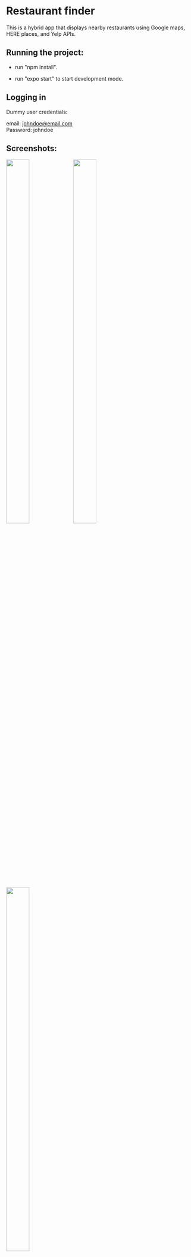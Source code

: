 # Restaurant finder

This is a hybrid app that displays nearby restaurants using Google maps, HERE places, and Yelp APIs.


## Running the project:
- run "npm install".

- run "expo start" to start development mode.

## Logging in
Dummy user credentials:

email: johndoe@email.com <br />
Password: johndoe


## Screenshots:

<img src="https://user-images.githubusercontent.com/26127333/53291515-625f2b80-37c5-11e9-9549-ee62de3f54a3.PNG" width="35%" height="50%"/>
<img src="https://user-images.githubusercontent.com/26127333/53291517-6723df80-37c5-11e9-9fca-016af6a9ebb7.PNG" width="35%" height="50%"/>
<img src="https://user-images.githubusercontent.com/26127333/53291519-6ab76680-37c5-11e9-9683-4bb4cc20b42f.PNG" width="35%" height="50%"/>
